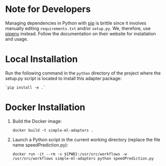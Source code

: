 # Note for Developers

Managing dependencies in Python with [pip](https://pypi.org/project/pip/) is brittle since it involves manually editing 
`requirements.txt` and/or `setup.py`. We, therefore, use [pipenv](https://pipenv.pypa.io/en/latest/) instead. Follow the
documentation on their website for installation and usage.

# Local Installation

Run the following command in the `python` directory of the project where the setup.py script is located to install this adapter package: 

    `pip install -e .`

# Docker Installation

1. Build the Docker image:

    `docker build -t simple-ml-adapters .`

2. Launch a Python script in the current working directory (replace the file name speedPrediction.py):

    `docker run -it --rm -v ${PWD}:/usr/src/workflows -w /usr/src/workflows simple-ml-adapters python speedPrediction.py`
